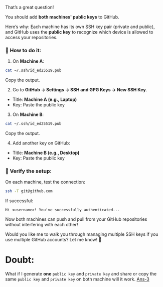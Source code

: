 That’s a great question!

You should add **both machines' public keys** to GitHub.

Here’s why: Each machine has its own SSH key pair (private and public), and GitHub uses the **public key** to recognize which device is allowed to access your repositories.

### 📌 **How to do it:**

1. On **Machine A**:

```bash
cat ~/.ssh/id_ed25519.pub
```

Copy the output.

2. Go to **GitHub → Settings → SSH and GPG Keys → New SSH Key**.

- Title: **Machine A (e.g., Laptop)**
- Key: Paste the public key

3. On **Machine B**:

```bash
cat ~/.ssh/id_ed25519.pub
```

Copy the output.

4. Add another key on GitHub:

- Title: **Machine B (e.g., Desktop)**
- Key: Paste the public key

### 🛜 **Verify the setup:**

On each machine, test the connection:

```bash
ssh -T git@github.com
```

If successful:

```
Hi <username>! You've successfully authenticated...
```

Now both machines can push and pull from your GitHub repositories without interfering with each other!

Would you like me to walk you through managing multiple SSH keys if you use multiple GitHub accounts? Let me know! 🚀

# Doubt:

What if I generate **one** `public key` and `private key` and share or copy the same `public key` and `private key` on both machine will it work. [Ans-3](https://github.com/hameed003/git-and-gitHub-notes/blob/main/Use%20Single%20GitHub%20Account%20In%20Multiple%20Devices/solutions/Ans-3.md)
